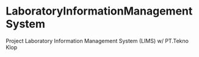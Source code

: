 # LaboratoryInformationManagementSystem
Project Laboratory Information Management System (LIMS) w/ PT.Tekno Klop
